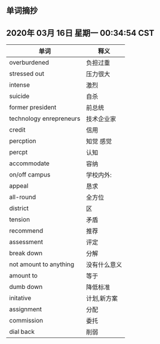 ## 单词摘抄
## 2020年 03月 16日 星期一 00:34:54 CST
单词 | 释义
---|---
overburdened | 负担过重
stressed out | 压力很大
intense | 激烈
suicide | 自杀
former president | 前总统
technology enrepreneurs | 技术企业家
credit | 信用
percption | 知觉 感觉
percpt | 认知
accommodate | 容纳
on/off campus | 学校内外:
appeal | 恳求
all-round | 全方位
district | 区
tension | 矛盾
recommend | 推荐
assessment | 评定
break down | 分解
not amount to anything | 没有什么意义
amount to | 等于
dumb down | 降低标准
initative | 计划,新方案
assignment | 分配
commission | 委托
dial back | 削弱
